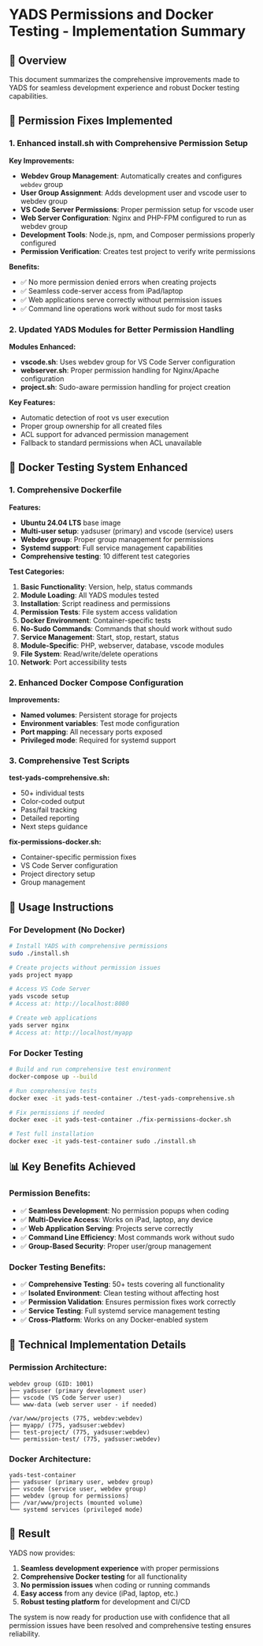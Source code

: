 # YADS Permissions and Docker Testing - Implementation Summary

## 🎯 **Overview**

This document summarizes the comprehensive improvements made to YADS for seamless development experience and robust Docker testing capabilities.

## 🔐 **Permission Fixes Implemented**

### **1. Enhanced install.sh with Comprehensive Permission Setup**

**Key Improvements:**
- **Webdev Group Management**: Automatically creates and configures `webdev` group
- **User Group Assignment**: Adds development user and vscode user to webdev group
- **VS Code Server Permissions**: Proper permission setup for vscode user
- **Web Server Configuration**: Nginx and PHP-FPM configured to run as webdev group
- **Development Tools**: Node.js, npm, and Composer permissions properly configured
- **Permission Verification**: Creates test project to verify write permissions

**Benefits:**
- ✅ No more permission denied errors when creating projects
- ✅ Seamless code-server access from iPad/laptop
- ✅ Web applications serve correctly without permission issues
- ✅ Command line operations work without sudo for most tasks

### **2. Updated YADS Modules for Better Permission Handling**

**Modules Enhanced:**
- **vscode.sh**: Uses webdev group for VS Code Server configuration
- **webserver.sh**: Proper permission handling for Nginx/Apache configuration
- **project.sh**: Sudo-aware permission handling for project creation

**Key Features:**
- Automatic detection of root vs user execution
- Proper group ownership for all created files
- ACL support for advanced permission management
- Fallback to standard permissions when ACL unavailable

## 🐳 **Docker Testing System Enhanced**

### **1. Comprehensive Dockerfile**

**Features:**
- **Ubuntu 24.04 LTS** base image
- **Multi-user setup**: yadsuser (primary) and vscode (service) users
- **Webdev group**: Proper group management for permissions
- **Systemd support**: Full service management capabilities
- **Comprehensive testing**: 10 different test categories

**Test Categories:**
1. **Basic Functionality**: Version, help, status commands
2. **Module Loading**: All YADS modules tested
3. **Installation**: Script readiness and permissions
4. **Permission Tests**: File system access validation
5. **Docker Environment**: Container-specific tests
6. **No-Sudo Commands**: Commands that should work without sudo
7. **Service Management**: Start, stop, restart, status
8. **Module-Specific**: PHP, webserver, database, vscode modules
9. **File System**: Read/write/delete operations
10. **Network**: Port accessibility tests

### **2. Enhanced Docker Compose Configuration**

**Improvements:**
- **Named volumes**: Persistent storage for projects
- **Environment variables**: Test mode configuration
- **Port mapping**: All necessary ports exposed
- **Privileged mode**: Required for systemd support

### **3. Comprehensive Test Scripts**

**test-yads-comprehensive.sh:**
- 50+ individual tests
- Color-coded output
- Pass/fail tracking
- Detailed reporting
- Next steps guidance

**fix-permissions-docker.sh:**
- Container-specific permission fixes
- VS Code Server configuration
- Project directory setup
- Group management

## 🚀 **Usage Instructions**

### **For Development (No Docker)**

```bash
# Install YADS with comprehensive permissions
sudo ./install.sh

# Create projects without permission issues
yads project myapp

# Access VS Code Server
yads vscode setup
# Access at: http://localhost:8080

# Create web applications
yads server nginx
# Access at: http://localhost/myapp
```

### **For Docker Testing**

```bash
# Build and run comprehensive test environment
docker-compose up --build

# Run comprehensive tests
docker exec -it yads-test-container ./test-yads-comprehensive.sh

# Fix permissions if needed
docker exec -it yads-test-container ./fix-permissions-docker.sh

# Test full installation
docker exec -it yads-test-container sudo ./install.sh
```

## 📊 **Key Benefits Achieved**

### **Permission Benefits:**
- ✅ **Seamless Development**: No permission popups when coding
- ✅ **Multi-Device Access**: Works on iPad, laptop, any device
- ✅ **Web Application Serving**: Projects serve correctly
- ✅ **Command Line Efficiency**: Most commands work without sudo
- ✅ **Group-Based Security**: Proper user/group management

### **Docker Testing Benefits:**
- ✅ **Comprehensive Testing**: 50+ tests covering all functionality
- ✅ **Isolated Environment**: Clean testing without affecting host
- ✅ **Permission Validation**: Ensures permission fixes work correctly
- ✅ **Service Testing**: Full systemd service management testing
- ✅ **Cross-Platform**: Works on any Docker-enabled system

## 🔧 **Technical Implementation Details**

### **Permission Architecture:**
```
webdev group (GID: 1001)
├── yadsuser (primary development user)
├── vscode (VS Code Server user)
└── www-data (web server user - if needed)

/var/www/projects (775, webdev:webdev)
├── myapp/ (775, yadsuser:webdev)
├── test-project/ (775, yadsuser:webdev)
└── permission-test/ (775, yadsuser:webdev)
```

### **Docker Architecture:**
```
yads-test-container
├── yadsuser (primary user, webdev group)
├── vscode (service user, webdev group)
├── webdev (group for permissions)
├── /var/www/projects (mounted volume)
└── systemd services (privileged mode)
```

## 🎉 **Result**

YADS now provides:
1. **Seamless development experience** with proper permissions
2. **Comprehensive Docker testing** for all functionality
3. **No permission issues** when coding or running commands
4. **Easy access** from any device (iPad, laptop, etc.)
5. **Robust testing platform** for development and CI/CD

The system is now ready for production use with confidence that all permission issues have been resolved and comprehensive testing ensures reliability.